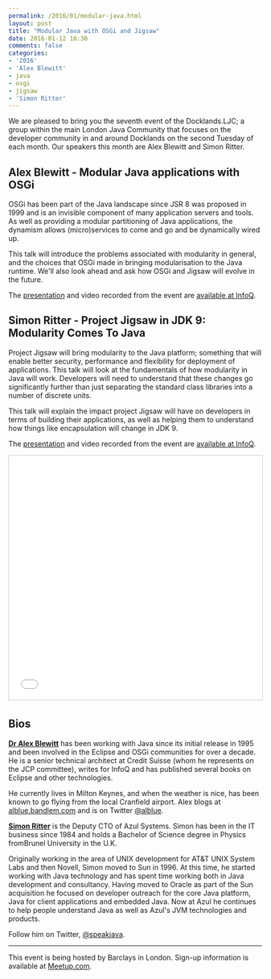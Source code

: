 ```yaml
---
permalink: /2016/01/modular-java.html
layout: post
title: "Modular Java with OSGi and Jigsaw"
date: 2016-01-12 18:30
comments: false
categories: 
- '2016'
- 'Alex Blewitt' 
- java
- osgi
- jigsaw
- 'Simon Ritter'
---
```


We are pleased to bring you the seventh event of the Docklands.LJC; a group
within the main London Java Community that focuses on the developer community
in and around Docklands on the second Tuesday of each month. Our speakers this
month are Alex Blewitt and Simon Ritter.

<h2>Alex Blewitt - Modular Java applications with OSGi</h2>

OSGi has been part of the Java landscape since JSR 8 was proposed in 1999 and
is an invisible component of many application servers and tools. As well as
providing a modular partitioning of Java applications, the dynamism allows
(micro)services to come and go and be dynamically wired up.

This talk will introduce the problems associated with modularity in general,
and the choices that OSGi made in bringing modularisation to the Java runtime.
We'll also look ahead and ask how OSGi and Jigsaw will evolve in the future.

The
<a href="{{ site.github.url }}/presentations/2016/AlexBlewitt-ModularityOSGi.pdf" rel="nofollow">presentation</a>
and video
recorded from the event are <a href="https://www.infoq.com/presentations/jvm-osgi">available at InfoQ</a>.

<script async class="speakerdeck-embed" data-id="a8492270e83742a6be6f80d169fa865e" data-ratio="1.33333333333333" src="//speakerdeck.com/assets/embed.js"></script>

<h2>Simon Ritter - Project Jigsaw in JDK 9: Modularity Comes To Java</h2>

Project Jigsaw will bring modularity to the Java platform; something that will
enable better security, performance and flexibility for deployment of
applications. This talk will look at the fundamentals of how modularity in Java
will work. Developers will need to understand that these changes go
significantly further than just separating the standard class libraries into a
number of discrete units. 

This talk will explain the impact project Jigsaw will have on developers in
terms of building their applications, as well as helping them to understand how
things like encapsulation will change in JDK 9.

The
<a href="{{ site.github.url }}/presentations/2016/SimonRitter-Jigsaw.pdf" rel="nofollow">presentation</a>
and video
recorded from the event are <a href="https://www.infoq.com/presentations/jigsaw-java-9">available at InfoQ</a>.

<iframe src="//www.slideshare.net/slideshow/embed_code/key/6ykEEKhK7yQ2vc" width="595" height="485" frameborder="0" marginwidth="0" marginheight="0" scrolling="no" style="border:1px solid #CCC; border-width:1px; margin-bottom:5px; max-width: 100%;" allowfullscreen> </iframe>

<h2>Bios</h2>

<b><a href="https://twitter.com/alblue">Dr Alex Blewitt</a></b> has been working with
Java since its initial release in 1995 and been involved in the Eclipse and
OSGi communities for over a decade. He is a senior technical architect at
Credit Suisse (whom he represents on the JCP committee), writes for InfoQ and
has published several books on Eclipse and other technologies.

He currently lives in Milton Keynes, and when the weather is nice, has been
known to go flying from the local Cranfield airport. Alex blogs at <a
href="http://alblue.bandlem.com">alblue.bandlem.com</a> and is on Twitter <a
href="https://twitter.com/alblue">@alblue</a>.

<b><a href="https://twitter.com/speakjava">Simon Ritter</a></b> is the Deputy CTO of
Azul Systems. Simon has been in the IT business since 1984 and holds a Bachelor
of Science degree in Physics fromBrunel University in the U.K.

Originally working in the area of UNIX development for AT&T UNIX System Labs
and then Novell, Simon moved to Sun in 1996. At this time, he started working
with Java technology and has spent time working both in Java development and
consultancy. Having moved to Oracle as part of the Sun acquisition he focused
on developer outreach for the core Java platform, Java for client applications
and embedded Java. Now at Azul he continues to help people understand Java as
well as Azul's JVM technologies and products.

Follow him on Twitter, <a href="https://twitter.com/speakjava">@speakjava</a>.

<hr/>
This event is being hosted by Barclays in London. Sign-up information is available at <a href="http://www.meetup.com/Londonjavacommunity/events/227873308/">Meetup.com</a>.
